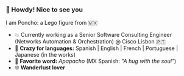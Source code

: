 ### 👋 Howdy! Nice to see you

<!--
**ponchotitlan/ponchotitlan** is a ✨ _special_ ✨ repository because its `README.md` (this file) appears on your GitHub profile.

Here are some ideas to get you started:

- 🔭 I’m currently working on ...
- 🌱 I’m currently learning ...
- 👯 I’m looking to collaborate on ...
- 🤔 I’m looking for help with ...
- 💬 Ask me about ...
- 📫 How to reach me: ...
- 😄 Pronouns: ...
- ⚡ Fun fact: ...
-->
I am Poncho: a Lego figure from 🇲🇽
- 💥 Currently working as a Senior Software Consulting Engineer (Networks Automation & Orchestration) @ Cisco Lisbon 🇵🇹
- 💬 **Crazy for languages:** Spanish | English | French | Portuguese | Japanese (in the works)
- 📣 **Favorite word:** *Apapacho* (MX Spanish: *"A hug with the soul"*)
- 🌐 **Wanderlust lover**
